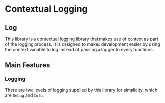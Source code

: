 # Contextual Logging

## Log
This library is a contextual logging library that makes use of context as part of the logging process. It is designed to makes development easier by using the context variable to log instead of passing a logger to every functions.

## Main Features
### Logging
There are two levels of logging supplied by this library for simplicity, which are `Debug` and `Info`.  
